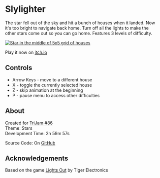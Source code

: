 # Slylighter
The star fell out of the sky and hit a bunch of houses when it landed. Now it's too bright to navigate back home. Turn off all the lights to make the other stars come out so you can go home. Features 3 levels of difficulty.

[![Star in the middle of 5x5 grid of houses](screenshots/cover.png)](https://caterpillargames.itch.io/slylighter)

Play it now on [itch.io](https://caterpillargames.itch.io/slylighter)

## Controls
* Arrow Keys - move to a different house
* X - toggle the currently selected house
* Z - skip animation at the beginning
* P - pause menu to access other difficulties




## About
<!--BEGIN TRIJAM-->
Created for [TriJam #86](https://itch.io/jam/trijam-86/entries)  
Theme: Stars  
Development Time: 2h 59m 57s  
<!--END TRIJAM-->

Source Code: On [GitHub](https://github.com/CaterpillarGames/pico8-games/tree/master/carts/slylighter)

## Acknowledgements
Based on the game [Lights Out](https://en.wikipedia.org/wiki/Lights_Out_(game)) by Tiger Electronics

